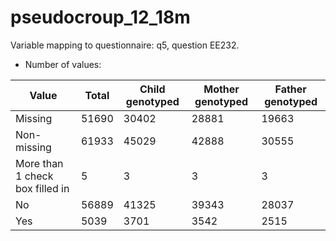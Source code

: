 # pseudocroup_12_18m
Variable mapping to questionnaire: q5, question EE232.
- Number of values:

| Value | Total | Child genotyped | Mother genotyped | Father genotyped |
| ----- | ----- | --------------- | ---------------- | ---------------- |
| Missing | 51690 | 30402 | 28881 | 19663 |
| Non-missing | 61933 | 45029 | 42888 | 30555 |
| More than 1 check box filled in | 5 | 3 | 3 |3 |
| No | 56889 | 41325 | 39343 |28037 |
| Yes | 5039 | 3701 | 3542 |2515 |



